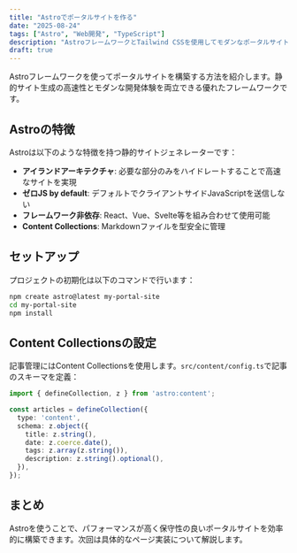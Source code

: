 ```yaml
---
title: "Astroでポータルサイトを作る"
date: "2025-08-24"
tags: ["Astro", "Web開発", "TypeScript"]
description: "AstroフレームワークとTailwind CSSを使用してモダンなポータルサイトを構築する方法を紹介します。"
draft: true
---
```


Astroフレームワークを使ってポータルサイトを構築する方法を紹介します。静的サイト生成の高速性とモダンな開発体験を両立できる優れたフレームワークです。

## Astroの特徴

Astroは以下のような特徴を持つ静的サイトジェネレーターです：

- **アイランドアーキテクチャ**: 必要な部分のみをハイドレートすることで高速なサイトを実現
- **ゼロJS by default**: デフォルトでクライアントサイドJavaScriptを送信しない
- **フレームワーク非依存**: React、Vue、Svelte等を組み合わせて使用可能
- **Content Collections**: Markdownファイルを型安全に管理

## セットアップ

プロジェクトの初期化は以下のコマンドで行います：

```bash
npm create astro@latest my-portal-site
cd my-portal-site
npm install
```

## Content Collectionsの設定

記事管理にはContent Collectionsを使用します。`src/content/config.ts`で記事のスキーマを定義：

```typescript
import { defineCollection, z } from 'astro:content';

const articles = defineCollection({
  type: 'content',
  schema: z.object({
    title: z.string(),
    date: z.coerce.date(),
    tags: z.array(z.string()),
    description: z.string().optional(),
  }),
});
```

## まとめ

Astroを使うことで、パフォーマンスが高く保守性の良いポータルサイトを効率的に構築できます。次回は具体的なページ実装について解説します。
